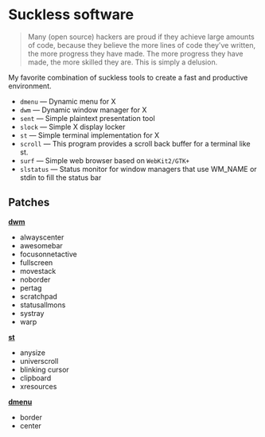 # Suckless software

> Many (open source) hackers are proud if they achieve large amounts of code,
> because they believe the more lines of code they've written, the more progress
> they have made. The more progress they have made, the more skilled they are.
> This is simply a delusion.

My favorite combination of suckless tools to create a fast and productive
environment.

- `dmenu` — Dynamic menu for X
- `dwm` — Dynamic window manager for X
- `sent` — Simple plaintext presentation tool
- `slock` — Simple X display locker
- `st` — Simple terminal implementation for X
- `scroll` — This program provides a scroll back buffer for a terminal like st.
- `surf` — Simple web browser based on `WebKit2/GTK+`
- `slstatus` — Status monitor for window managers that use WM_NAME or stdin to
  fill the status bar

## Patches

**[dwm]**

- alwayscenter
- awesomebar
- focusonnetactive
- fullscreen
- movestack
- noborder
- pertag
- scratchpad
- statusallmons
- systray
- warp

**[st]**

- anysize
- universcroll
- blinking cursor
- clipboard
- xresources

**[dmenu]**

- border
- center

[suckless]: https://suckless.org/
[dmenu]: https://tools.suckless.org/dmenu/
[dwm]: https://dwm.suckless.org/
[st]: https://st.suckless.org/
[slstatus]: https://tools.suckless.org/slstatus/
